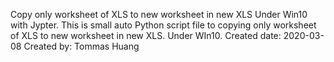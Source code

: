Copy only worksheet of XLS to new worksheet in new XLS Under Win10 with Jypter.
This is small auto Python script file to copying only worksheet of XLS to new worksheet in new XLS. Under WIn10.
Created date: 2020-03-08
Created by: Tommas Huang
